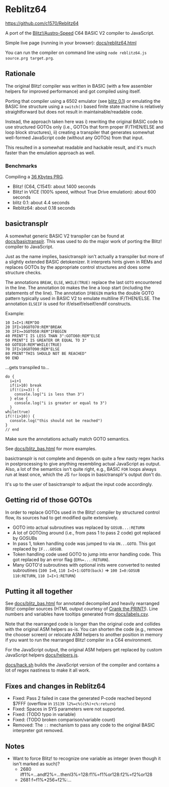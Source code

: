 # Reblitz64
https://github.com/c1570/Reblitz64

A port of the [Blitz!/Austro-Speed](https://csdb.dk/release/?id=72927) C64 BASIC V2 compiler to JavaScript.

Simple live page (running in your browser): [docs/reblitz64.html](https://c1570.github.io/Reblitz64/reblitz64.html)

You can run the compiler on command line using `node reblitz64.js source.prg target.prg`.

## Rationale
The original Blitz! compiler was written in BASIC (with a few assembler helpers for improved performance) and got compiled using itself.

Porting that compiler using a 6502 emulator (see [blitz 0.1](https://csdb.dk/release/?id=173267)) or emulating the BASIC line structure using a `switch()` based finite state machine is relatively straightforward but does not result in maintainable/readable code.

Instead, the approach taken here was i) rewriting the original BASIC code to use structured GOTOs only (i.e., GOTOs that form proper IF/THEN/ELSE and loop block structures), ii) creating a transpiler that generates somewhat well-formed JavaScript code (without any GOTOs) from that input.

This resulted in a somewhat readable and hackable result, and it's much faster than the emulation approach as well.

### Benchmarks
Compiling a [36 Kbytes PRG](tests/test-gq6.prg).
* Blitz! (C64, C1541): about 1400 seconds
* Blitz! in VICE (100% speed, without True Drive emulation): about 600 seconds
* blitz 0.1: about 4.4 seconds
* Reblitz64: about 0.18 seconds

## basictransplr
A somewhat generic BASIC V2 transpiler can be found at [docs/basictransplr](docs/basictransplr).
This was used to do the major work of porting the Blitz! compiler to JavaScript.

Just as the name implies, basictransplr isn't actually a transpiler but more of a slightly extended BASIC detokenizer.
It interprets hints given in REMs and replaces GOTOs by the appropriate control structures and does some structure checks.

The annotations `BREAK`, `ELSE`, `WHILE(TRUE)` replace the last `GOTO` encountered in the line.
The annotation `DO` makes the line a loop start (including the statements of the line).
The annotation `IFBEGIN` marks the double GOTO pattern typically used in BASIC V2 to emulate multiline IF/THEN/ELSE.
The annotation `ELSEIF` is used for if/elseif/elseif/endif constructs.

Example:
```
10 I=I+1:REM"DO
20 IFI>10GOTO70:REM"BREAK
30 IFI>=3GOTO50:REM"IFBEGIN
40 PRINT"I IS LESS THAN 3":GOTO60:REM"ELSE
50 PRINT"I IS GREATER OR EQUAL TO 3"
60 GOTO10:REM"WHILE(TRUE)
70 IFI>10GOTO90:REM"ELSE
80 PRINT"THIS SHOULD NOT BE REACHED"
90 END
```

...gets transpiled to...
```
do {
  i=i+1
  if(i>10) break
  if(!(i>=3)) {
    console.log("i is less than 3")
  } else {
    console.log("i is greater or equal to 3")
  }
while(true)
if(!(i>10)) {
  console.log("this should not be reached")
}
// end
```

Make sure the annotations actually match GOTO semantics.

See [docs/blitz_bas.html](https://c1570.github.io/Reblitz64/blitz_bas.html) for more examples.

basictransplr is not complete and depends on quite a few nasty regex hacks in postprocessing to give anything resembling actual JavaScript as output.
Also, a lot of the semantics isn't quite right, e.g., BASIC `FOR` loops always run at least once, which the JS `for` loops in basictransplr's output don't do.

It's up to the user of basictransplr to adjust the input code accordingly.

## Getting rid of those GOTOs
In order to replace GOTOs used in the Blitz! compiler by structured control flow, its sources had to get modified quite extensively.

* GOTO into actual subroutines was replaced by `GOSUB...:RETURN`
* A lot of GOTOing around (i.e., from pass 1 to pass 2 code) got replaced by GOSUBs
* In pass 1, token handling code was jumped to via `ON...GOTO`. This got replaced by `IF...GOSUB`.
* Token handling code used GOTO to jump into error handling code. This got replaced by an error flag (`ER%=...:RETURN`).
* Many GOTO'd subroutines with optional inits were converted to nested subroutines (`100 I=0`, `110 I=I+1:GOTO(back)` => `100 I=0:GOSUB 110:RETURN`, `110 I=I+1:RETURN`)

## Putting it all together
See [docs/blitz_bas.html](https://c1570.github.io/Reblitz64/blitz_bas.html) for annotated decompiled and heavily rearranged Blitz! compiler sources (HTML output courtesy of [Crank the PRINT!](https://github.com/c1570/CrankThePRINT)).
Line numbers and variables have tooltips generated from [docs/labels.csv](docs/labels.csv).

Note that the rearranged code is longer than the original code and collides with the original ASM helpers as-is.
You can shorten the code (e.g., remove the chooser screen) or relocate ASM helpers to another position in memory if you want to run the rearranged Blitz! compiler in a C64 environment.

For the JavaScript output, the original ASM helpers get replaced by custom JavaScript helpers [docs/helpers.js](docs/helpers.js).

[docs/hack.sh](docs/hack.sh) builds the JavaScript version of the compiler and contains a lot of regex nastiness to make it all work.

## Fixes and changes in Reblitz64
* Fixed: Pass 2 failed in case the generated P-code reached beyond $7FFF (overflow in `15139 l2%=c%(c5%)+c%:return`)
* Fixed: Spaces in SYS parameters were not supported.
* Fixed: (TODO typo in variable)
* Fixed: (TODO broken comparison/variable count)
* Removed: The `::` mechanism to pass any code to the original BASIC interpreter got removed.

## Notes
* Want to force Blitz! to recognize one variable as integer (even though it isn't marked as such)?
  * 2680 iff1%=...andf2%=...thenl3%=128:f1%=f1%or128:f2%=f2%or128
  * 2681 f=f1%*256+f2%:...
